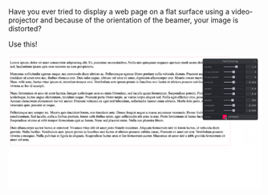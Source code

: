 Have you ever tried to display a web page on a flat surface using a video-projector and because of the orientation of the beamer, your image is distorted?

Use this!

![use it with fancy rulers](https://github.com/gasp/video-projector-transform/blob/main/transform-demo.gif?raw=true)
